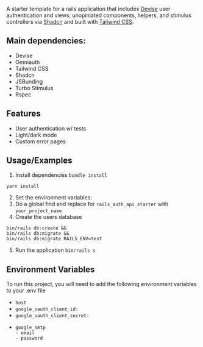 A starter template for a rails application that includes [Devise](https://github.com/heartcombo/devise) user authentication and views; unopiniated components, helpers, and stimulus controllers via [Shadcn](https://shadcn.rails-components.com/) and built with [Tailwind CSS](https://tailwindcss.com/).

## Main dependencies:

* Devise
* Omniauth
* Tailwind CSS
* Shadcn
* JSBunding
* Turbo Stimulus
* Rspec

## Features

- User authentication w/ tests
- Light/dark mode
- Custom error pages

## Usage/Examples
1. Install dependencies
`bundle install`

`yarn install`

2. Set the environment variables:
3. Do a global find and replace for `rails_auth_api_starter` with `your_project_name`
4. Create the users database
```
bin/rails db:create && 
bin/rails db:migrate &&
bin/rails db:migrate RAILS_ENV=test
```
5. Run the application
`bin/rails s`

## Environment Variables

To run this project, you will need to add the following environment variables to your .env file

* `host`
* `google_oauth_client_id:`
* `google_oauth_client_secret:`
* ```
  google_smtp
  - email
  - password

